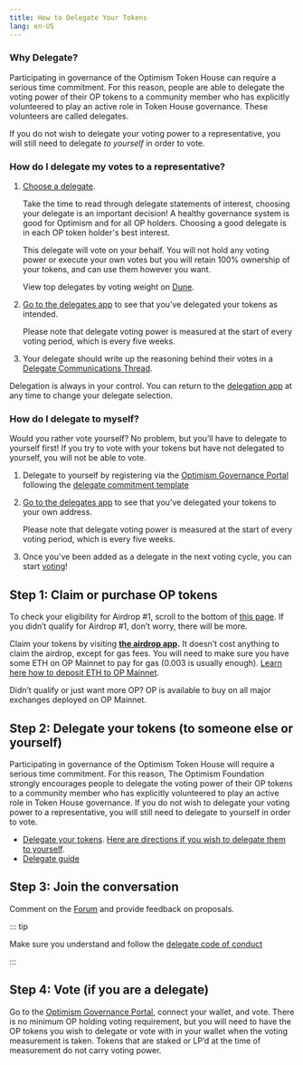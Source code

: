 ```yaml
---
title: How to Delegate Your Tokens
lang: en-US
---
```



### Why Delegate?

Participating in governance of the Optimism Token House can require a serious time commitment. 
For this reason, people are able to delegate the voting power of their OP tokens to a community member who has explicitly volunteered to play an active role in Token House governance. 
These volunteers are called delegates.

If you do not wish to delegate your voting power to a representative, you will still need to delegate *to yourself* in order to vote. 

### How do I delegate my votes to a representative?

1. [Choose a delegate](https://app.optimism.io/delegates). 
   
   Take the time to read through delegate statements of interest, choosing your delegate is an important decision! 
   A healthy governance system is good for Optimism and for all OP holders. Choosing a good delegate is in each OP token holder's best interest.

   This delegate will vote on your behalf. 
   You will not hold any voting power or execute your own votes but you will retain 100% ownership of your tokens, and can use them however you want.

   View top delegates by voting weight on [Dune](https://dune.com/optimismfnd/optimism-op-token-house).

1. [Go to the delegates app](https://app.optimism.io/delegates) to see that you’ve delegated your tokens as intended.

   Please note that delegate voting power is measured at the start of every voting period, which is every five weeks.

1. Your delegate should write up the reasoning behind their votes in a [Delegate Communications Thread](https://gov.optimism.io/c/governance/41).

Delegation is always in your control. You can return to the [delegation app](https://app.optimism.io/delegates) at any time to change your delegate selection. 

### How do I delegate to myself?

Would you rather vote yourself? 
No problem, but you’ll have to delegate to yourself first! 
If you try to vote with your tokens but have not delegated to yourself, you will not be able to vote. 

1. Delegate to yourself by registering via the [Optimism Governance Portal](https://vote.optimism.io/) following the [delegate commitment template](https://gov.optimism.io/t/delegate-commitments/235)

1. [Go to the delegates app](https://app.optimism.io/delegates) to see that you’ve delegated your tokens to your own address.

   Please note that delegate voting power is measured at the start of every voting period, which is every five weeks.

1. Once you’ve been added as a delegate in the next voting cycle, you can start [voting](https://vote.optimism.io/)!


##  Step 1: Claim or purchase OP tokens

To check your eligibility for Airdrop #1, scroll to the bottom of [this page](https://app.optimism.io/announcement). 
If you didn’t qualify for Airdrop #1, don’t worry, there will be more.
      
Claim your tokens by visiting **[the airdrop app](https://app.optimism.io/airdrop/check).** 
It doesn’t cost anything to claim the airdrop, except for gas fees. 
You will need to make sure you have some ETH on OP Mainnet to pay for gas (0.003 is usually enough).
[Learn here how to deposit ETH to OP Mainnet](https://help.optimism.io/hc/en-us/sections/4413033248795-Deposit).

Didn’t qualify or just want more OP? OP is available to buy on all major exchanges deployed on OP Mainnet.

## Step 2: Delegate your tokens (to someone else or yourself)

Participating in governance of the Optimism Token House will require a serious time commitment. 
For this reason, The Optimism Foundation strongly encourages people to delegate the voting power of their OP tokens to a community member who has explicitly volunteered to play an active role in Token House governance. 
If you do not wish to delegate your voting power to a representative, you will still need to delegate to yourself in order to vote.
        
* [Delegate your tokens](https://app.optimism.io/delegates).
  [Here are directions if you wish to delegate them to yourself](https://help.optimism.io/hc/en-us/articles/6296720540955-How-do-I-delegate-to-myself-).
* [Delegate guide](delegate.md)

## Step 3: Join the conversation
Comment on the [Forum](https://gov.optimism.io/) and provide feedback on proposals.

::: tip        
             
Make sure you understand and follow the [delegate code of conduct](https://gov.optimism.io/t/delegate-code-of-conduct/3943)

:::


## Step 4: Vote (if you are a delegate)

Go to the [Optimism Governance Portal](https://vote.optimism.io/), connect your wallet, and vote.
There is no minimum OP holding voting requirement, but you will need to have the OP tokens you wish to delegate or vote with in your wallet when the voting measurement is taken. 
Tokens that are staked or LP’d at the time of measurement do not carry voting power.
